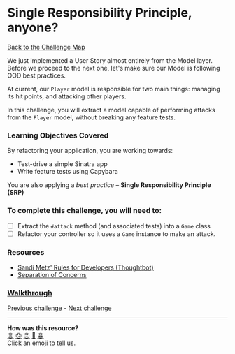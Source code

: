 # Single Responsibility Principle, anyone?

[Back to the Challenge Map](README.md)

We just implemented a User Story almost entirely from the Model layer. Before we proceed to the next one, let's make sure our Model is following OOD best practices.

At current, our `Player` model is responsible for two main things: managing its hit points, and attacking other players.

In this challenge, you will extract a model capable of performing attacks from the `Player` model, without breaking any feature tests.

### Learning Objectives Covered

By refactoring your application, you are working towards:

* Test-drive a simple Sinatra app
* Write feature tests using Capybara

You are also applying a _best practice_ – **Single Responsibility Principle (SRP)**

### To complete this challenge, you will need to:

- [ ] Extract the `#attack` method (and associated tests) into a `Game` class
- [ ] Refactor your controller so it uses a `Game` instance to make an attack.

### Resources

- [Sandi Metz' Rules for Developers (Thoughtbot)](https://robots.thoughtbot.com/sandi-metz-rules-for-developers)
- [Separation of Concerns](https://en.wikipedia.org/wiki/Separation_of_concerns)

### [Walkthrough](walkthroughs/srp_anyone.md)

[Previous challenge](implementing_hit_points.md) - [Next challenge](skinny_controllers.md)

<!-- BEGIN GENERATED SECTION DO NOT EDIT -->

---

**How was this resource?**  
[😫](https://airtable.com/shrUJ3t7KLMqVRFKR?prefill_Repository=makersacademy/course&prefill_File=apprenticeships_intro_to_the_web_fast_track/srp_anyone.md&prefill_Sentiment=😫) [😕](https://airtable.com/shrUJ3t7KLMqVRFKR?prefill_Repository=makersacademy/course&prefill_File=apprenticeships_intro_to_the_web_fast_track/srp_anyone.md&prefill_Sentiment=😕) [😐](https://airtable.com/shrUJ3t7KLMqVRFKR?prefill_Repository=makersacademy/course&prefill_File=apprenticeships_intro_to_the_web_fast_track/srp_anyone.md&prefill_Sentiment=😐) [🙂](https://airtable.com/shrUJ3t7KLMqVRFKR?prefill_Repository=makersacademy/course&prefill_File=apprenticeships_intro_to_the_web_fast_track/srp_anyone.md&prefill_Sentiment=🙂) [😀](https://airtable.com/shrUJ3t7KLMqVRFKR?prefill_Repository=makersacademy/course&prefill_File=apprenticeships_intro_to_the_web_fast_track/srp_anyone.md&prefill_Sentiment=😀)  
Click an emoji to tell us.

<!-- END GENERATED SECTION DO NOT EDIT -->

